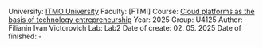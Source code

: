 University: [ITMO University](https://itmo.ru/ru/)
Faculty: [FTMI]
Course: [Cloud platforms as the basis of technology entrepreneurship]([https://](https://itmo-ict-faculty.github.io/cloud-platforms-as-the-basis-of-technology-entrepreneurship/)) 
Year: 2025
Group: U4125
Author: Filianin Ivan Victorovich
Lab: Lab2
Date of create: 02. 05. 2025
Date of finished: -
